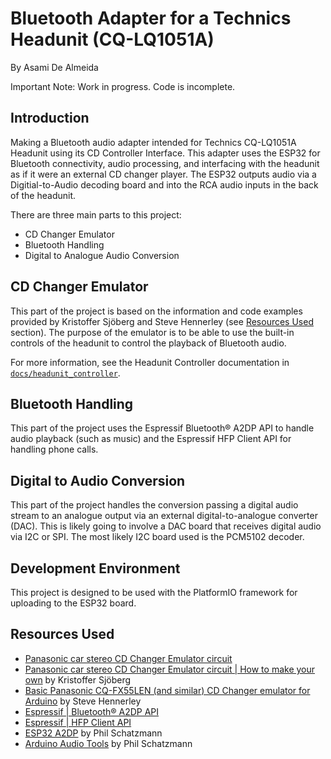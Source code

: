 # Bluetooth Adapter for a Technics Headunit (CQ-LQ1051A)

By Asami De Almeida

Important Note: Work in progress. Code is incomplete.

## Introduction
Making a Bluetooth audio adapter intended for Technics CQ-LQ1051A Headunit using its CD Controller Interface.
This adapter uses the ESP32 for Bluetooth connectivity, audio processing, and interfacing with the headunit as if it were an external CD changer player. The ESP32 outputs audio via a Digitial-to-Audio decoding board and into the RCA audio inputs in the back of the headunit.

There are three main parts to this project:
* CD Changer Emulator
* Bluetooth Handling
* Digital to Analogue Audio Conversion

## CD Changer Emulator
This part of the project is based on the information and code examples provided by Kristoffer Sjöberg and Steve Hennerley (see [Resources Used](#resources-used) section). The purpose of the emulator is to be able to use the built-in controls of the headunit to control the playback of Bluetooth audio.

For more information, see the Headunit Controller documentation in [`docs/headunit_controller`](docs/headunit_controller).

## Bluetooth Handling
This part of the project uses the Espressif Bluetooth® A2DP API to handle audio playback (such as music) and the Espressif HFP Client API for handling phone calls.

## Digital to Audio Conversion
This part of the project handles the conversion passing a digital audio stream to an analogue output via an external digital-to-analogue converter (DAC). This is likely going to involve a DAC board that receives digital audio via I2C or SPI. The most likely I2C board used is the PCM5102 decoder.

## Development Environment
This project is designed to be used with the PlatformIO framework for uploading to the ESP32 board.


## Resources Used
* [Panasonic car stereo CD Changer Emulator circuit](https://q1.se/cdcemu/)
* [Panasonic car stereo CD Changer Emulator circuit | How to make your own](https://q1.se/cdcemu/details.php) by Kristoffer Sjöberg
* [Basic Panasonic CQ-FX55LEN (and similar) CD Changer emulator for Arduino](https://q1.se/cdcemu/arduino.txt) by Steve Hennerley
* [Espressif | Bluetooth® A2DP API](https://docs.espressif.com/projects/esp-idf/en/stable/esp32/api-reference/bluetooth/esp_a2dp.html)
* [Espressif | HFP Client API](https://docs.espressif.com/projects/esp-idf/en/stable/esp32/api-reference/bluetooth/esp_hf_client.html)
* [ESP32 A2DP](https://github.com/pschatzmann/ESP32-A2DP) by Phil Schatzmann
* [Arduino Audio Tools](https://github.com/pschatzmann/arduino-audio-tools) by Phil Schatzmann